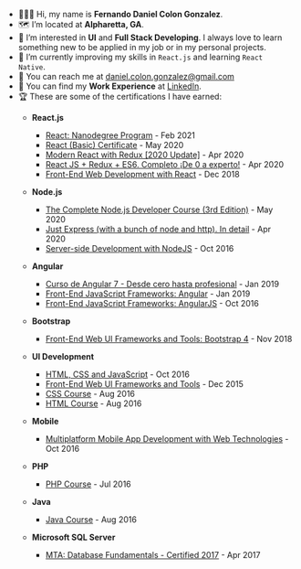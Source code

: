 - 🙋🏽‍♂️ Hi, my name is **Fernando Daniel Colon Gonzalez**.
- 🗺 I’m located at **Alpharetta, GA**.
- 👀 I’m interested in **UI** and **Full Stack Developing**. I always love to learn something new to be applied in my job or in my personal projects.
- 🌱 I’m currently improving my skills in `React.js` and learning `React Native`.
- 📧 You can reach me at [daniel.colon.gonzalez@gmail.com](mailto://daniel.colon.gonzalez@gmail.com)
- 📝 You can find my **Work Experience** at [LinkedIn](https://www.linkedin.com/in/fernandodanielcolongonzalez).
- 🏆 These are some of the certifications I have earned:
  - **React.js**
    - <a href="https://graduation.udacity.com/confirm/GTYKX4D6" target="_blank">React: Nanodegree Program</a> - Feb 2021
    - <a href="https://www.hackerrank.com/certificates/dbca67daa86b" target="_blank">React (Basic) Certificate</a> - May 2020
    - [Modern React with Redux [2020 Update]](https://www.udemy.com/certificate/UC-9bed6d9a-46c8-4060-a68a-dc143aed9b53) - Apr 2020
    - [React JS + Redux + ES6. Completo ¡De 0 a experto!](https://www.udemy.com/certificate/UC-139ab677-6c78-44b2-9f82-eda691a2c2b9) - Apr 2020
    - [Front-End Web Development with React](https://www.coursera.org/account/accomplishments/verify/JXUERW9DMAYR) - Dec 2018

  - **Node.js**
    - [The Complete Node.js Developer Course (3rd Edition)](https://www.udemy.com/certificate/UC-9778b340-955d-4726-a1dc-0e49d120497e) - May 2020
    - [Just Express (with a bunch of node and http). In detail](https://www.udemy.com/certificate/UC-66d8704b-0951-4035-bb91-84b5ff6bc7e0) - Apr 2020
    - [Server-side Development with NodeJS](https://www.coursera.org/account/accomplishments/verify/JMJRZTMP2A2Y) - Oct 2016

  - **Angular**
    - [Curso de Angular 7 - Desde cero hasta profesional](https://udemy-certificate.s3.amazonaws.com/pdf/UC-LS4CB4WM.pdf) - Jan 2019
    - [Front-End JavaScript Frameworks: Angular](https://www.coursera.org/account/accomplishments/verify/3J3PRVLQBR8Y) - Jan 2019
    - [Front-End JavaScript Frameworks: AngularJS](https://www.coursera.org/account/accomplishments/verify/KW22EJLJ9FHC) - Oct 2016
    
  - **Bootstrap**
    - [Front-End Web UI Frameworks and Tools: Bootstrap 4](https://www.coursera.org/account/accomplishments/verify/8ZQKZH43RMPK) - Nov 2018
  
  - **UI Development**
    - [HTML, CSS and JavaScript](https://www.coursera.org/account/accomplishments/verify/6NRK6FLLYP7T) - Oct 2016
    - [Front-End Web UI Frameworks and Tools](https://www.coursera.org/account/accomplishments/certificate/QTQQRCYTKDGK) - Dec 2015
    - [CSS Course](https://www.sololearn.com/Certificate/1023-1574535/jpg/) - Aug 2016
    - [HTML Course](https://www.sololearn.com/Certificate/1014-1574535/jpg/) - Aug 2016
  
  - **Mobile**
    - [Multiplatform Mobile App Development with Web Technologies](https://www.coursera.org/account/accomplishments/verify/EFMSZT4E77BT) - Oct 2016
  
  - **PHP**
    - [PHP Course](https://www.sololearn.com/Certificate/1059-1574535/jpg/) - Jul 2016
  
  - **Java**
    - [Java Course](https://www.sololearn.com/Certificate/1068-1574535/jpg/) - Aug 2016
  
  - **Microsoft SQL Server**
    - [MTA: Database Fundamentals - Certified 2017](https://www.youracclaim.com/badges/520c8abb-b854-400f-9b4b-05681473198b) - Apr 2017
  
  
    
